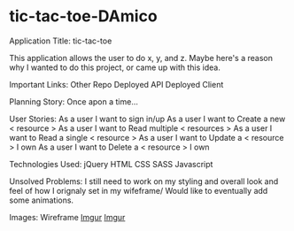 # tic-tac-toe-DAmico
Application Title: tic-tac-toe

This application allows the user to do x, y, and z. Maybe here's a reason why I wanted to do this project, or came up with this idea.

Important Links:
  Other Repo
  Deployed API
  Deployed Client

Planning Story:
  Once apon a time...

User Stories:
  As a user I want to sign in/up
  As a user I want to Create a new < resource >
  As a user I want to Read multiple < resources >
  As a user I want to Read a single < resource >
  As a user I want to Update a < resource > I own
  As a user I want to Delete a < resource > I own

Technologies Used:
  jQuery
  HTML
  CSS
  SASS
  Javascript
  

Unsolved Problems:
  I still need to work on my styling and overall look and feel of how I orignaly set in my wifeframe/ 
  Would like to eventually add some animations.  

Images:
  Wireframe
  [Imgur](https://i.imgur.com/VjcQEYb.jpg)
  [Imgur](https://i.imgur.com/73tgtOA.jpg)
